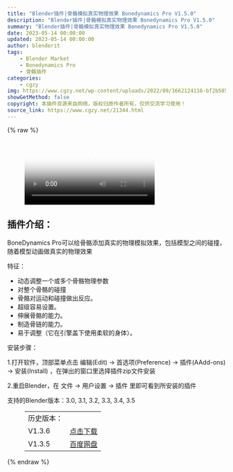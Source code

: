 ```yaml
---
title: "Blender插件|骨骼模拟真实物理效果 Bonedynamics Pro V1.5.0"
description: "Blender插件|骨骼模拟真实物理效果 Bonedynamics Pro V1.5.0"
summary: "Blender插件|骨骼模拟真实物理效果 Bonedynamics Pro V1.5.0"
date: 2023-05-14 00:00:00
updated: 2023-05-14 00:00:00
author: blenderit
tags: 
    - Blender Market
    - Bonedynamics Pro
    - 骨骼插件
categories:
    - cgzy
img: https://www.cgzy.net/wp-content/uploads/2022/09/1662124116-bf2b585aaeb7a04.jpg
showGetMethod: false
copyright: 本插件资源来自网络，版权归原作者所有，仅供交流学习使用！
source_link: https://www.cgzy.net/21344.html
---
```


{% raw %}
<figure class="wp-block-video aligncenter"><video controls poster="https://www.cgzy.net/wp-content/uploads/2022/09/1662124139-15e8619b40c5d1a.jpg" src="https://cloud.video.taobao.com/play/u/717183932/p/1/e/6/t/1/374729932548.mp4"></video></figure><div class="wp-block-pandastudio-title"><div class="title_style_01"><h2 id="h2-0">插件介绍：</h2></div></div><p>BoneDynamics Pro可以给骨骼添加真实的物理模拟效果，包括模型之间的碰撞，随着模型动画做真实的物理效果</p><p>特征：</p><ul>
<li>动态调整一个或多个骨骼物理参数</li>



<li>对整个骨骼的碰撞</li>



<li>骨骼对运动和碰撞做出反应。</li>



<li>超级容易设置。</li>



<li>伸展骨骼的能力。</li>



<li>制造骨链的能力。</li>



<li>易于调整（它在引擎盖下使用柔软的身体）。</li>
</ul><div class="wp-block-pandastudio-title"><div class="title_style_01"><p>安装步骤：</p></div></div><p>1.打开软件，顶部菜单点击 编辑(Edit) → 首选项(Preference) → 插件(AAdd-ons) → 安装(Install) ，在弹出的窗口里选择插件zip文件安装</p><p>2.重启Blender，在 文件 → 用户设置 → 插件 里即可看到所安装的插件</p><div class="wp-block-pandastudio-tips"><div class="tip success "><p>支持的Blender版本：3.0, 3.1, 3.2, 3.3, 3.4, 3.5</p>
</div></div><figure class="wp-block-table"><table><tbody><tr><td>历史版本：</td><td class="has-text-align-center" data-align="center"></td></tr><tr><td>V1.3.6</td><td class="has-text-align-center" data-align="center"><a href="https://www.cgzy.net/go?_=6d844d2c70aHR0cHM6Ly9wYW4uYmFpZHUuY29tL3MvMTFuRXhvU0Nmc29kRU9HZmVuM3NCd1E%2FcHdkPWJvbmQ%3D" target="_blank" rel="noreferrer noopener">点击下载</a></td></tr><tr><td>V1.3.5</td><td class="has-text-align-center" data-align="center"><a href="https://www.cgzy.net/go?_=86f53d4f37aHR0cHM6Ly9wYW4uYmFpZHUuY29tL3MvMUpmVV9HdmJDVUU1b0RVbVVQMUV1Nmc%2FcHdkPWg3Mmo%3D" target="_blank" rel="noreferrer noopener">百度网盘</a></td></tr></tbody></table></figure>
<div style="display: none">cgzy</div>
{% endraw %}